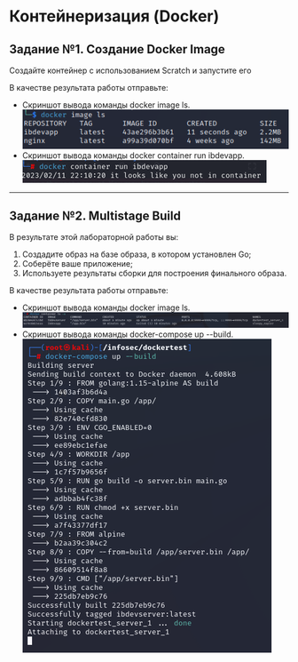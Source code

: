 # Контейнеризация (Docker)
## Задание №1. Создание Docker Image
Создайте контейнер с использованием Scratch и запустите его

В качестве результата работы отправьте:

* Скриншот вывода команды docker image ls.
![image_ls.png](images%2Fimage_ls.png)
* Скриншот вывода команды docker container run ibdevapp.
![container_run.png](images%2Fcontainer_run.png)

---

## Задание №2. Multistage Build
В результате этой лабораторной работы вы:

1. Создадите образ на базе образа, в котором установлен Go;
2. Соберёте ваше приложение;
3. Используете результаты сборки для построения финального образа.

В качестве результата работы отправьте:

* Скриншот вывода команды docker image ls.
![ls_2.png](images%2Fls_2.png)
* Скриншот вывода команды docker-compose up --build.
![build.png](images%2Fbuild.png)